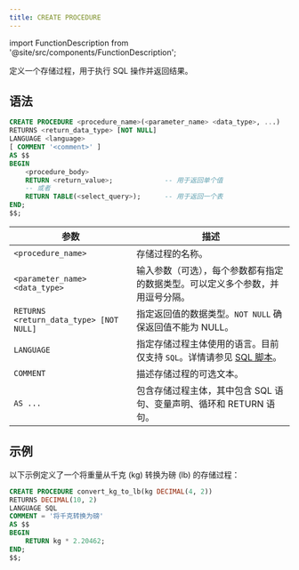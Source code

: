 ```yaml
---
title: CREATE PROCEDURE
---
```

import FunctionDescription from '@site/src/components/FunctionDescription';

<FunctionDescription description="引入或更新于：v1.2.637"/>

定义一个存储过程，用于执行 SQL 操作并返回结果。

## 语法

```sql
CREATE PROCEDURE <procedure_name>(<parameter_name> <data_type>, ...) 
RETURNS <return_data_type> [NOT NULL]
LANGUAGE <language> 
[ COMMENT '<comment>' ] 
AS $$
BEGIN
    <procedure_body>
    RETURN <return_value>;             -- 用于返回单个值
    -- 或者
    RETURN TABLE(<select_query>);      -- 用于返回一个表
END;
$$;
```

| 参数                               | 描述                                                                                                               |
|-----------------------------------------|---------------------------------------------------------------------------------------------------------------------------|
| `<procedure_name>`                      | 存储过程的名称。                                                                                                    |
| `<parameter_name> <data_type>`          | 输入参数（可选），每个参数都有指定的数据类型。可以定义多个参数，并用逗号分隔。 |
| `RETURNS <return_data_type> [NOT NULL]` | 指定返回值的数据类型。`NOT NULL` 确保返回值不能为 NULL。                        |
| `LANGUAGE`                              | 指定存储过程主体使用的语言。目前仅支持 `SQL`。详情请参见 [SQL 脚本](/guides/query/stored-procedure#sql-scripting)。                       |
| `COMMENT`                               | 描述存储过程的可选文本。                                                                                   |
| `AS ...`                                | 包含存储过程主体，其中包含 SQL 语句、变量声明、循环和 RETURN 语句。        |

## 示例

以下示例定义了一个将重量从千克 (kg) 转换为磅 (lb) 的存储过程：

```sql
CREATE PROCEDURE convert_kg_to_lb(kg DECIMAL(4, 2)) 
RETURNS DECIMAL(10, 2) 
LANGUAGE SQL 
COMMENT = '将千克转换为磅'
AS $$
BEGIN
    RETURN kg * 2.20462;
END;
$$;
```
